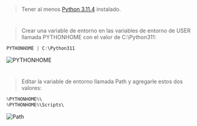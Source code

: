 #

> Tener al menos [Python 3.11.4](https://www.python.org/downloads/) instalado.

#

> Crear una variable de entorno en las variables de entorno de USER llamada PYTHONHOME con el valor de C:\Python311:

```powershell
PYTHONHOME | C:\Python311
```

![PYTHONHOME](https://i.ibb.co/KyYHjP0/awasd.png)

#

> Editar la variable de entorno llamada Path y agregarle estos dos valores:

```powershell
%PYTHONHOME%\
%PYTHONHOME%\Scripts\
```

![Path](https://i.ibb.co/Q63ydNX/Path.png)

#
